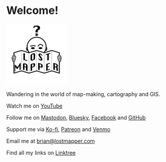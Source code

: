 # Welcome!

<img src="images/logo.png" width="160" height="160" alt="Confused head behind a folded piece of paper with the words Lost Mapper on it." />

Wandering in the world of map-making, cartography and GIS.

Watch me on [YouTube](https://www.youtube.com/@lostmapper)

Follow me on <a rel="me" href="https://mapstodon.space/@lostmapper">Mastodon</a>, [Bluesky](https://bsky.app/profile/lostmapper.bsky.social), [Facebook](https://facebook.com/lostmapper) and [GitHub](https://github.com/lostmapper)

Support me via [Ko-fi](https://ko-fi.com/lostmapper), [Patreon](https://www.patreon.com/lostmapper) and [Venmo](https://account.venmo.com/u/lostmapper)

Email me at [brian@lostmapper.com](mailto:brian@lostmapper.com)

Find all my links on [Linktree](https://linktr.ee/lostmapper)

<script type='text/javascript' src='https://storage.ko-fi.com/cdn/widget/Widget_2.js'></script><script type='text/javascript'>kofiwidget2.init('Support Me on Ko-fi', '#67AC5A', 'Q5Q1E736');kofiwidget2.draw();</script>
